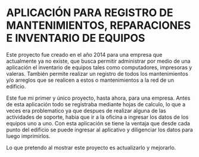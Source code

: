 # **APLICACIÓN PARA REGISTRO DE MANTENIMIENTOS, REPARACIONES E INVENTARIO DE EQUIPOS**

Este proyecto fue creado en el año 2014 para una empresa que actualmente ya no existe, que busca permitir administrar por medio de una aplicación el inventario de equipos tales como computadores, impresoras y valeras. También permite realizar un registro de todos los mantenimientos y/o arreglos que se realicen a estos o mantenimientos a la red de un edificio.

Este fue mi primer y único proyecto, hasta ahora, para una empresa. Antes de esta aplicación todo se registraba mediante hojas de calculo, lo que a veces era problematico ya que despues de realizar alguna de las actividades de soporte, habia que ir a la oficina a ingresar los datos de los equipos uno a uno. Con esta aplicación se tiene la ventaja que desde cada punto del edificio se puede ingresar al aplicativo y diligenciar los datos para luego imprimirlos.

Lo que pretendo al mostrar este proyecto es actualizarlo y mejorarlo. 